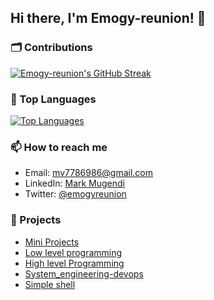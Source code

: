 ## Hi there, I'm Emogy-reunion! 👋

### 🗂️ Contributions
[![Emogy-reunion's GitHub Streak](https://github-readme-streak-stats.herokuapp.com/?user=Emogy-reunion&theme=dark)](https://git.io/streak-stats)

### 🌟 Top Languages
[![Top Languages](https://github-readme-stats.vercel.app/api/top-langs/?username=Emogy-reunion&layout=compact&theme=radical)](https://github.com/Emogy-reunion/github-readme-stats)

### 📫 How to reach me
- Email: mv7786986@gmail.com
- LinkedIn: [Mark Mugendi](https://linkedin.com/in/mark-mugendi-293949253)
- Twitter: [@emogyreunion](https://twitter.com/emogyreunion)

### 💼 Projects
- [Mini Projects ](https://github.com/Emogy-reunion/flask)
- [Low level programming](https://github.com/Emogy-reunion/alx-low_level_programming)
- [High level Programming](https://github.com/Emogy-reunion/alx-higher_level_programming)
- [System_engineering-devops](https://github.com/Emogy-reunion/alx-system_engineering-devops)
- [Simple shell](https://github.com/Emogy-reunion/simple_shell)
